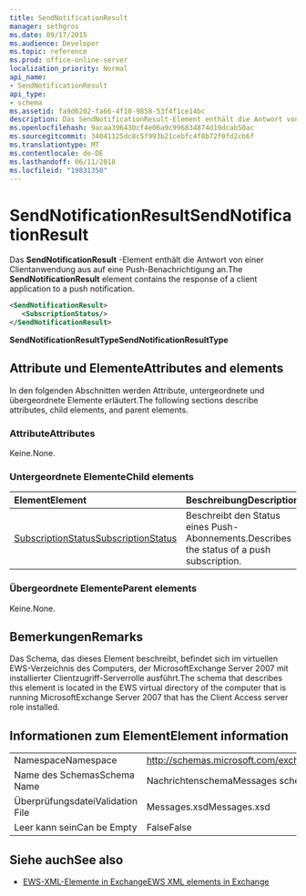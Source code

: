 ```yaml
---
title: SendNotificationResult
manager: sethgros
ms.date: 09/17/2015
ms.audience: Developer
ms.topic: reference
ms.prod: office-online-server
localization_priority: Normal
api_name:
- SendNotificationResult
api_type:
- schema
ms.assetid: fa9d6202-fa66-4f10-9858-53f4f1ce14bc
description: Das SendNotificationResult-Element enthält die Antwort von einer Clientanwendung aus auf eine Push-Benachrichtigung an.
ms.openlocfilehash: 9acaa396430cf4e06a9c996834874d19dcab50ac
ms.sourcegitcommit: 34041125dc8c5f993b21cebfc4f8b72f0fd2cb6f
ms.translationtype: MT
ms.contentlocale: de-DE
ms.lasthandoff: 06/11/2018
ms.locfileid: "19831350"
---
```

# <a name="sendnotificationresult"></a><span data-ttu-id="e102a-103">SendNotificationResult</span><span class="sxs-lookup"><span data-stu-id="e102a-103">SendNotificationResult</span></span>

<span data-ttu-id="e102a-104">Das **SendNotificationResult** -Element enthält die Antwort von einer Clientanwendung aus auf eine Push-Benachrichtigung an.</span><span class="sxs-lookup"><span data-stu-id="e102a-104">The **SendNotificationResult** element contains the response of a client application to a push notification.</span></span> 
  
```xml
<SendNotificationResult>
   <SubscriptionStatus/>
</SendNotificationResult>
```

 <span data-ttu-id="e102a-105">**SendNotificationResultType**</span><span class="sxs-lookup"><span data-stu-id="e102a-105">**SendNotificationResultType**</span></span>
## <a name="attributes-and-elements"></a><span data-ttu-id="e102a-106">Attribute und Elemente</span><span class="sxs-lookup"><span data-stu-id="e102a-106">Attributes and elements</span></span>

<span data-ttu-id="e102a-107">In den folgenden Abschnitten werden Attribute, untergeordnete und übergeordnete Elemente erläutert.</span><span class="sxs-lookup"><span data-stu-id="e102a-107">The following sections describe attributes, child elements, and parent elements.</span></span>
  
### <a name="attributes"></a><span data-ttu-id="e102a-108">Attribute</span><span class="sxs-lookup"><span data-stu-id="e102a-108">Attributes</span></span>

<span data-ttu-id="e102a-109">Keine.</span><span class="sxs-lookup"><span data-stu-id="e102a-109">None.</span></span>
  
### <a name="child-elements"></a><span data-ttu-id="e102a-110">Untergeordnete Elemente</span><span class="sxs-lookup"><span data-stu-id="e102a-110">Child elements</span></span>

|<span data-ttu-id="e102a-111">**Element**</span><span class="sxs-lookup"><span data-stu-id="e102a-111">**Element**</span></span>|<span data-ttu-id="e102a-112">**Beschreibung**</span><span class="sxs-lookup"><span data-stu-id="e102a-112">**Description**</span></span>|
|:-----|:-----|
|[<span data-ttu-id="e102a-113">SubscriptionStatus</span><span class="sxs-lookup"><span data-stu-id="e102a-113">SubscriptionStatus</span></span>](subscriptionstatus.md) <br/> |<span data-ttu-id="e102a-114">Beschreibt den Status eines Push-Abonnements.</span><span class="sxs-lookup"><span data-stu-id="e102a-114">Describes the status of a push subscription.</span></span>  <br/> |
   
### <a name="parent-elements"></a><span data-ttu-id="e102a-115">Übergeordnete Elemente</span><span class="sxs-lookup"><span data-stu-id="e102a-115">Parent elements</span></span>

<span data-ttu-id="e102a-116">Keine.</span><span class="sxs-lookup"><span data-stu-id="e102a-116">None.</span></span>
  
## <a name="remarks"></a><span data-ttu-id="e102a-117">Bemerkungen</span><span class="sxs-lookup"><span data-stu-id="e102a-117">Remarks</span></span>

<span data-ttu-id="e102a-118">Das Schema, das dieses Element beschreibt, befindet sich im virtuellen EWS-Verzeichnis des Computers, der MicrosoftExchange Server 2007 mit installierter Clientzugriff-Serverrolle ausführt.</span><span class="sxs-lookup"><span data-stu-id="e102a-118">The schema that describes this element is located in the EWS virtual directory of the computer that is running MicrosoftExchange Server 2007 that has the Client Access server role installed.</span></span>
  
## <a name="element-information"></a><span data-ttu-id="e102a-119">Informationen zum Element</span><span class="sxs-lookup"><span data-stu-id="e102a-119">Element information</span></span>

|||
|:-----|:-----|
|<span data-ttu-id="e102a-120">Namespace</span><span class="sxs-lookup"><span data-stu-id="e102a-120">Namespace</span></span>  <br/> |http://schemas.microsoft.com/exchange/services/2006/messages  <br/> |
|<span data-ttu-id="e102a-121">Name des Schemas</span><span class="sxs-lookup"><span data-stu-id="e102a-121">Schema Name</span></span>  <br/> |<span data-ttu-id="e102a-122">Nachrichtenschema</span><span class="sxs-lookup"><span data-stu-id="e102a-122">Messages schema</span></span>  <br/> |
|<span data-ttu-id="e102a-123">Überprüfungsdatei</span><span class="sxs-lookup"><span data-stu-id="e102a-123">Validation File</span></span>  <br/> |<span data-ttu-id="e102a-124">Messages.xsd</span><span class="sxs-lookup"><span data-stu-id="e102a-124">Messages.xsd</span></span>  <br/> |
|<span data-ttu-id="e102a-125">Leer kann sein</span><span class="sxs-lookup"><span data-stu-id="e102a-125">Can be Empty</span></span>  <br/> |<span data-ttu-id="e102a-126">False</span><span class="sxs-lookup"><span data-stu-id="e102a-126">False</span></span>  <br/> |
   
## <a name="see-also"></a><span data-ttu-id="e102a-127">Siehe auch</span><span class="sxs-lookup"><span data-stu-id="e102a-127">See also</span></span>



- [<span data-ttu-id="e102a-128">EWS-XML-Elemente in Exchange</span><span class="sxs-lookup"><span data-stu-id="e102a-128">EWS XML elements in Exchange</span></span>](ews-xml-elements-in-exchange.md)

